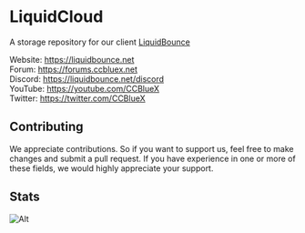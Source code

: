 # LiquidCloud

A storage repository for our client [LiquidBounce](https://liquidbounce.net/)

Website: <https://liquidbounce.net> \
Forum: <https://forums.ccbluex.net> \
Discord: <https://liquidbounce.net/discord> \
YouTube: <https://youtube.com/CCBlueX> \
Twitter: <https://twitter.com/CCBlueX>

## Contributing

We appreciate contributions. So if you want to support us, feel free to make changes and submit a pull request.
If you have experience in one or more of these fields, we would highly appreciate your support.

## Stats
![Alt](https://repobeats.axiom.co/api/embed/0e5fb9bf32d4c19691e9a76cdf534504ceda6991.svg "Repobeats analytics image")
